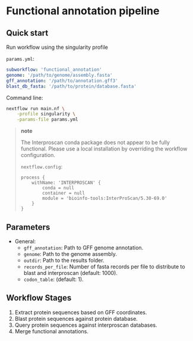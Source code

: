 # Functional annotation pipeline

## Quick start

Run workflow using the singularity profile

`params.yml`:

```yml
subworkflow: 'functional_annotation'
genome: '/path/to/genome/assembly.fasta'
gff_annotation: '/path/to/annotation.gff3'
blast_db_fasta: '/path/to/protein/database.fasta'
```

Command line:

```bash
nextflow run main.nf \
    -profile singularity \
    -params-file params.yml
```

> **note**
>
> The Interproscan conda package does not appear to be fully functional. Please use a local installation
> by overriding the workflow configuration.
>
> `nextflow.config`:
>
> ```nextflow
> process {
>     withName: 'INTERPROSCAN' {
>         conda = null
>         container = null
>         module = 'bioinfo-tools:InterProScan/5.30-69.0'
>     }    
> }
> ```

## Parameters

- General:
  - `gff_annotation`:  Path to GFF genome annotation.
  - `genome`: Path to the genome assembly.
  - `outdir`: Path to the results folder.
  - `records_per_file`: Number of fasta records per file to distribute to blast and interproscan (default: 1000).
  - `codon_table`: (default: 1).

## Workflow Stages

1. Extract protein sequences based on GFF coordinates.
2. Blast protein sequences against protein database.
3. Query protein sequences against interproscan databases.
4. Merge functional annotations.
